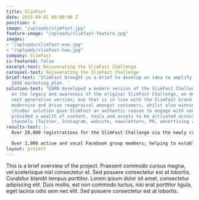```yaml
---
title: SlimFast
date: 2015-09-01 00:00:00 Z
position: 6
image: "/uploads/slimfast.jpg"
feature-image: "/uploads/slimfast-feature.jpg"
images:
- "/uploads/slimfast-one.jpg"
- "/uploads/slimfast-two.jpg"
company: SlimFast
is-featured: false
excerpt-text: Rejuvenating the SlimFast Challenge
carousel-text: Rejuvenating the SlimFast Challenge
brief-text: 'SlimFast brought us a brief to develop an idea to amplify their existing
  2016 marketing plan. '
solution-text: "EARN developed a modern version of the SlimFast Challenge. Building
  on the legacy and awareness of the original SlimFast Challenge, we developed the
  next generation version; one that is in line with the SlimFast brand’s vision to
  modernise and drive reappraisal amongst consumers, whilst also winning new consumers.
  \n\nOur solution gave SlimFast an authentic reason to engage with consumers and
  provided a wealth of content, tools and assets to be activated across all of their
  channels (Twitter, Instagram, website, newsletters, PR, advertising and ambassadors.)"
results-text: |-
  Over 20,000 registrations for the SlimFast Challenge via the newly created app.

  Over 1,000 active and vocal Facebook group members; helping to establish a community around the brand supporting each other and engaging with SlimFast.
layout: project
---
```


This is a brief overview of the project. Praesent commodo cursus magna, vel scelerisque nisl consectetur et. Sed posuere consectetur est at lobortis. Curabitur blandit tempus porttitor. Lorem ipsum dolor sit amet, consectetur adipiscing elit. Duis mollis, est non commodo luctus, nisi erat porttitor ligula, eget lacinia odio sem nec elit. Sed posuere consectetur est at lobortis.